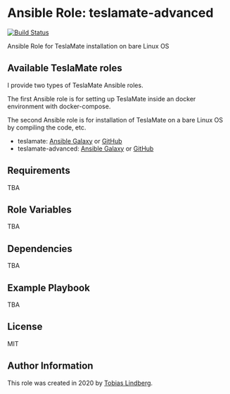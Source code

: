# Ansible Role: teslamate-advanced
[![Build Status](https://api.travis-ci.com/tobiasehlert/ansible-role-teslamate.svg?branch=master)](https://travis-ci.com/github/tobiasehlert/ansible-role-teslamate-advanced)

Ansible Role for TeslaMate installation on bare Linux OS

## Available TeslaMate roles

I provide two types of TeslaMate Ansible roles.

The first Ansible role is for setting up TeslaMate inside an docker environment with docker-compose.

The second Ansible role is for installation of TeslaMate on a bare Linux OS by compiling the code, etc.

* teslamate: [Ansible Galaxy](https://galaxy.ansible.com/tobiasehlert/teslamate) or [GitHub](https://github.com/tobiasehlert/ansible-role-teslamate)
* teslamate-advanced: [Ansible Galaxy](https://galaxy.ansible.com/tobiasehlert/teslamate-advanced) or [GitHub](https://github.com/tobiasehlert/ansible-role-teslamate-advanced)

## Requirements
TBA

## Role Variables
TBA

## Dependencies
TBA

## Example Playbook
TBA

## License
MIT

## Author Information
This role was created in 2020 by [Tobias Lindberg](https://github.com/tobiasehlert).

